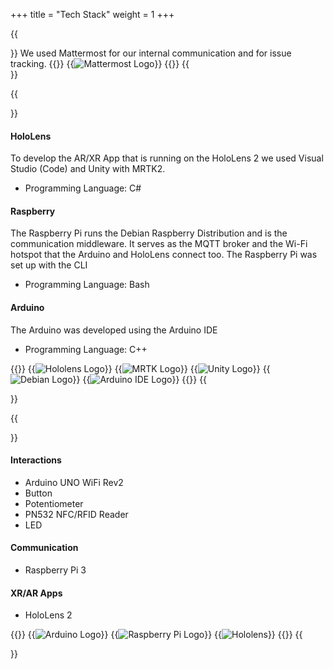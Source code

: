 +++ 
title = "Tech Stack" 
weight = 1
+++

{{<section title="Organisation and Communication">}}
We used Mattermost for our internal communication and for issue tracking.
{{<gallery>}}
{{<image src="Mattermost.svg" alt="Mattermost Logo" caption="Mattermost">}}
{{</gallery>}}
{{</section>}}

{{<section title="Development">}}

#### HoloLens

To develop the AR/XR App that is running on the HoloLens 2 we used Visual Studio (Code) and Unity with MRTK2.

- Programming Language: C#

#### Raspberry

The Raspberry Pi runs the Debian Raspberry Distribution and is the communication middleware.
It serves as the MQTT broker and the Wi-Fi hotspot that the Arduino and HoloLens connect too.
The Raspberry Pi was set up with the CLI

- Programming Language: Bash

#### Arduino

The Arduino was developed using the Arduino IDE

- Programming Language: C++

{{<gallery>}}
{{<image src="Hololens.png" alt="Hololens Logo" caption="Hololens">}}
{{<image src="MRTK.png" alt="MRTK Logo" caption="MRTK">}}
{{<image src="Unity.png" alt="Unity Logo" caption="Unity">}}
{{<image src="Debian.png" alt="Debian Logo" caption="Debian">}}
{{<image src="Arduino.png" alt="Arduino IDE Logo" caption="Arduino IDE">}}
{{</gallery>}}
{{</section>}}

{{<section title="Hardware">}}

#### Interactions

- Arduino UNO WiFi Rev2
- Button
- Potentiometer
- PN532 NFC/RFID Reader
- LED

#### Communication

- Raspberry Pi 3

#### XR/AR Apps

- HoloLens 2

{{<gallery>}}
{{<image src="Arduino.png" alt="Arduino Logo" caption="Arduino">}}
{{<image src="RPI.png" alt="Raspberry Pi Logo" caption="Raspberry Pi">}}
{{<image src="Hololens.png" alt="Hololens" caption="Hololens">}}
{{</gallery>}}
{{</section>}}
